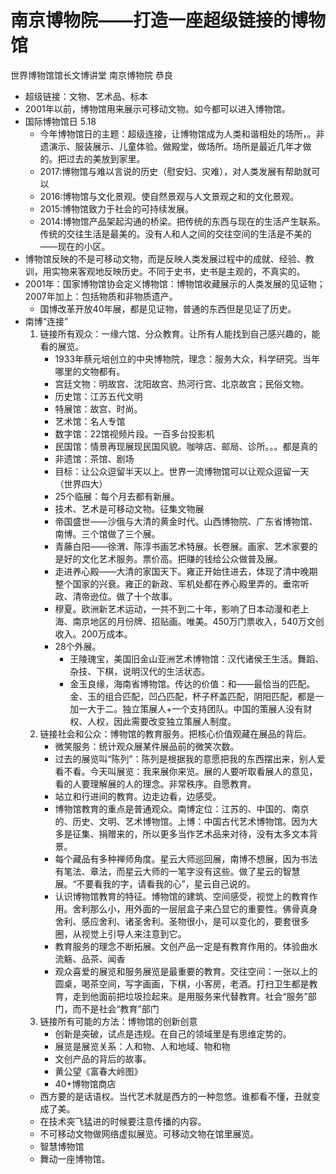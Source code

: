# 南京博物院——打造一座超级链接的博物馆
世界博物馆馆长文博讲堂 南京博物院 恭良
- 超级链接：文物、艺术品、标本
- 2001年以前，博物馆用来展示可移动文物。如今都可以进入博物馆。
- 国际博物馆日 5.18
    - 今年博物馆日的主题：超级连接，让博物馆成为人类和谐相处的场所，。非遗演示、服装展示、儿童体验。做殿堂，做场所。场所是最近几年才做的。把过去的美放到家里。
    - 2017:博物馆与难以言说的历史（慰安妇、灾难），对人类发展有帮助就可以
    - 2016:博物馆与文化景观。使自然景观与人文景观之和的文化景观。
    - 2015:博物馆致力于社会的可持续发展。
    - 2014:博物馆产品架起沟通的桥梁。把传统的东西与现在的生活产生联系。传统的交往生活是最美的。没有人和人之间的交往空间的生活是不美的——现在的小区。
- 博物馆反映的不是可移动文物，而是反映人类发展过程中的成就、经验、教训，用实物来客观地反映历史。不同于史书，史书是主观的，不真实的。
- 2001年：国家博物馆协会定义博物馆：博物馆收藏展示的人类发展的见证物；2007年加上：包括物质和非物质遗产。
    - 国博改革开放40年展，都是见证物，普通的东西但是见证了历史。
- 南博“连接”
    1. 链接所有观众：一缘六馆、分众教育。让所有人能找到自己感兴趣的，能看的展览。
        - 1933年蔡元培创立的中央博物院，理念：服务大众，科学研究。当年哪里的文物都有。
        - 宫廷文物：明故宫、沈阳故宫、热河行宫、北京故宫；民俗文物。
        - 历史馆：江苏五代文明
        - 特展馆：故宫、时尚。
        - 艺术馆：名人专馆
        - 数字馆：22馆视频片段。一百多台投影机
        - 民国馆：情景再现展现民国风貌。咖啡店、邮局、诊所。。。都是真的
        - 非遗馆：茶馆、剧场
        - 目标：让公众逗留半天以上。世界一流博物馆可以让观众逗留一天（世界四大）
        - 25个临展：每个月去都有新展。
        - 技术、艺术是可移动文物。征集文物展
        - 帝国盛世——沙俄与大清的黄金时代。山西博物院、广东省博物馆、南博。三个馆做了三个展。
        - 青藤白阳——徐渭、陈淳书画艺术特展。长卷展。画家、艺术家要的是好的文化艺术服务。票价高。把赚的钱给公众做普及展。
        - 走进养心殿——大清的家国天下。雍正开始住进去，体现了清中晚期整个国家的兴衰。雍正的新政、军机处都在养心殿里弄的。垂帘听政、清帝逊位。做了十个故事。
        - 穆夏。欧洲新艺术运动，一共不到二十年，影响了日本动漫和老上海、南京地区的月份牌、招贴画。唯美。450万门票收入，540万文创收入。200万成本。
        - 28个外展。
            - 王陵瑰宝，美国旧金山亚洲艺术博物馆：汉代诸侯王生活。舞蹈、杂技、下棋，说明汉代的生活状态。
            - 金玉良缘，海南省博物馆。传达的价值：和——最恰当的匹配。金、玉的组合匹配，凹凸匹配，杯子杯盖匹配，阴阳匹配，都是一加一大于二。独立策展人+一个支持团队。中国的策展人没有财权、人权，因此需要改变独立策展人制度。
    2. 链接社会和公众：博物馆的教育服务。把核心价值观藏在展品的背后。
        - 微笑服务：统计观众展某件展品前的微笑次数。
        - 过去的展览叫“陈列”：陈列是根据我的意愿把我的东西摆出来，别人爱看不看。今天叫展览：我来展你来览。展的人要听取看展人的意见，看的人要理解展的人的理念。非常秩序。自愿教育。
        - 站立和行进间的教育。边走边看，边感受。
        - 博物馆教育的重点是普通观众。南博定位：江苏的、中国的、南京的、历史、文明、艺术博物馆。上博：中国古代艺术博物馆。因为大多是征集、捐赠来的，所以更多当作艺术品来对待，没有太多文本背景。
        - 每个藏品有多种禅师角度。星云大师巡回展，南博不想展，因为书法有笔法、章法，而星云大师的一笔字没有这些。做了星云的智慧展。“不要看我的字，请看我的心”，星云自己说的。
        - 认识博物馆教育的特征。博物馆的建筑、空间感受，视觉上的教育作用。舍利那么小，用外面的一层层盒子来凸显它的重要性。佛骨真身舍利、感应舍利、诸圣舍利。圣物很小，是可以变化的，要套很多圈，从视觉上引导人来注意到它。
        - 教育服务的理念不断拓展。文创产品一定是有教育作用的。体验曲水流觞、品茶、闻香
        - 观众喜爱的展览和服务展览是最重要的教育。交往空间：一张以上的圆桌，喝茶空间，写字画画，下棋，小客房，老酒。打扫卫生都是教育，走到他面前把垃圾捡起来。是用服务来代替教育。社会“服务”部门，而不是社会“教育”部门
    3. 链接所有可能的方法：博物馆的创新创意
        - 创新是突破，试点是违规。在自己的领域里是有思维定势的。
        - 展览是展览关系：人和物、人和地域、物和物
        - 文创产品的背后的故事。
        - 黄公望《富春大岭图》
        - 40+博物馆商店
    - 西方要的是话语权。当代艺术就是西方的一种忽悠。谁都看不懂，丑就变成了美。
    - 在技术突飞猛进的时候要注意传播的内容。
    - 不可移动文物做网络虚拟展览。可移动文物在馆里展览。
    - 智慧博物馆
    - 舞动一座博物馆。

